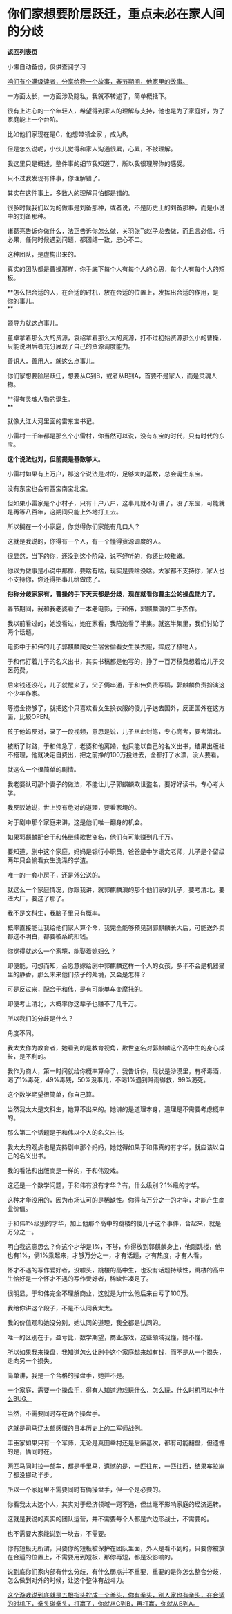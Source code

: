 # 你们家想要阶层跃迁，重点未必在家人间的分歧

[**返回列表页**](/gzh/记忆承载)

小懒自动备份，仅供查阅学习

[咱们有个满级读者，分享给我一个故事，春节期间，他家里的故事。  
](http://mp.weixin.qq.com/s?__biz=Mzg4MTg2MzU3Mg==&mid=2247484312&idx=1&sn=4a4e369e26d77a1d987f89f985c411e3&chksm=cf5e3d63f829b475c4a91b3eaa57b5b6941a4bf73f78c4025a1c1994bbf806a2574ff7e1456d&scene=21#wechat_redirect)

一方面太长，一方面涉及隐私，我就不转述了，简单概括下。  

很有上进心的一个年轻人，希望得到家人的理解与支持，他也是为了家庭好，为了家庭能上一个台阶。  

比如他们家现在是C，他想带领全家 ，成为B。  

但是怎么说呢，小伙儿觉得和家人沟通很累，心累，不被理解。  

我这里只是概述，整件事的细节我知道了，所以我很理解你的感受。

只不过我发现有件事，你理解错了。  

其实在这件事上，多数人的理解只怕都是错的。  

很多时候我们以为的做事是刘备那种，或者说，不是历史上的刘备那种，而是小说中的刘备那种。  

诸葛亮告诉你做什么，法正告诉你怎么做，关羽张飞赵子龙去做，而且言必信，行必果，任何时候遇到问题，都团结一致，忠心不二。  

这种团队，是虚构出来的。  

真实的团队都是曹操那样，你手底下每个人有每个人的心思，每个人有每个人的短板。  

 **怎么把合适的人，在合适的时机，放在合适的位置上，发挥出合适的作用，是你的事儿。  
**

领导力就这点事儿。  

董卓拿着那么大的资源，袁绍拿着那么大的资源，打不过初始资源那么小的曹操，只能说明后者充分展现了自己的资源调度能力。  

善识人，善用人，就这么点事儿。  

你们家想要阶层跃迁，想要从C到B，或者从B到A，首要不是家人，而是灵魂人物。  

 **得有灵魂人物的诞生。  
**

就像大江大河里面的雷东宝书记。

小雷村一千年都是那么个小雷村，你当然可以说，没有东宝的时代，只有时代的东宝。  

 **这个说法也对，但前提是基数够大。**

小雷村如果有上万户，那这个说法是对的，足够大的基数，总会诞生东宝。  

没有东宝也会有西宝南宝北宝。

但如果小雷家是个小村子，只有十户八户，这事儿就不好讲了。没了东宝，可能就是再等八百年，这期间只能上外地打工去。  

所以搁在一个小家庭，你觉得你们家能有几口人？  

这就是我说的，你得有一个人，有一个懂得资源调度的人。  

很显然，当下的你，还没到这个阶段，说不好听的，你还比较稚嫩。  

你以为做事是小说中那样，要啥有啥，现实是要啥没啥。大家都不支持你，家人也不支持你，你还得把事儿给做成了。

 **俗称分歧家家有，曹操的手下天天都是分歧，现在就看你曹主公的操盘能力了。**

春节期间，我和我老婆看了一本老电影，于和伟，郭麒麟演的二手杰作。

我以前看过的，她没看过，她在家看，我陪她看了半集。就这半集里，我们讨论了两个话题。

电影中于和伟的儿子郭麒麟爬女生宿舍偷看女生换衣服，摔成了植物人。  

于和伟打着儿子的名义出书，其实书稿都是他写的，挣了一百万稿费想着给儿子交医药费。

后来钱还没花，儿子就醒来了，父子俩串通，于和伟负责写稿，郭麒麟负责扮演这个少年作家。

等捞金捞够了，就把这个只喜欢看女生换衣服的傻儿子送去国外，反正国外在这方面，比较OPEN。  

孩子他妈反对，录了一段视频，意思是说，儿子从此封笔，专心高考，要考清北。  

被断了财路，于和伟急了，老婆和他离婚，他只能以自己的名义出书，结果出版社不搭理，他就决定自费出，把之前挣的100万投进去，全都打了水漂，没人要看。  

就这么一个很简单的剧情。  

我老婆认可那个妻子的做法，不能让儿子郭麒麟欺世盗名，要好好读书，专心考大学。  

我反驳她说，世上没有绝对的道理，要看家境的。

对于剧中那个家庭来讲，这是他们唯一翻身的机会。

如果郭麒麟配合于和伟继续欺世盗名，他们有可能赚到几千万。

要知道，剧中这个家庭，妈妈是银行小职员，爸爸是中学语文老师，儿子是个留级两年只会偷看女生洗澡的学渣。  

唯一的一套小房子，还是外公送的。

就这么一个家庭情况，你跟我讲，就郭麒麟演的那个他们家的儿子，要考清北，要进大厂，要这了那了。  

我不是文科生，我脑子里只有概率。  

概率直接能让我给他们家人算个命，我完全能够预见到郭麒麟长大后，可能送外卖都送不明白，都要被系统扣钱。  

你觉得就这么一个家境，能娶着媳妇么？

即便能，可想而知，会愿意嫁给剧中郭麒麟这样一个人的女孩，多半不会是机器猫里的静香，那么未来他们孩子的处境，又会是怎样？

可是反过来，配合于和伟，是有可能单车变摩托的。  

即便考上清北，大概率你这辈子也赚不了几千万。

所以我们的分歧是什么？  

角度不同。  

我太太作为教育者，她看到的是教育视角，欺世盗名对郭麒麟这个高中生的身心成长，是不利的。

我作为商人，第一时间就给你概率算命了，我告诉你，现状是沙漠里，有杯毒酒，喝了1%毒死，49%毒残，50%没事儿，不喝1%遇到降雨得救，99%渴死。  

这个数学期望很简单，你自己算。  

当然我太太是文科生，她算不出来的。她讲的是道理本身，道理是不需要考虑概率的。  

那么第二个话题是于和伟以个人的名义出书。  

我太太的观点也是支持剧中那个妈妈，她觉得如果于和伟真的有才华，就应该以自己的名义出书。  

我的看法和出版商是一样的，于和伟没戏。

这还是一个数学问题，于和伟有没有才华？有，什么级别？1%级的才华。  

这种才华没用的，因为市场认可的是稀缺性。你得有万分之一的才华，才能产生商业价值。

于和伟1%级别的才华，加上他那个高中的跳楼的傻儿子这个事件，合起来，就是万分之一。  

明白我这意思么？你这个才华是1%，不够，你得放到郭麒麟身上，他刚跳楼，他也有1%，俩1%乘起来，才够万分之一，才有话题，才有热度，才有人看。  

怀才不遇的写作爱好者，没噱头，跳楼的高中生，也没有话题持续性，跳楼的高中生恰好是一个怀才不遇的写作爱好者，稀缺性凑足了。  

很明显，于和伟完全不理解商业，这就是为什么他后来白亏了100万。  

我给你讲这个段子，不是不认同我太太。  

我的价值观和她没分别，她认同的道理，我全都是认同的。  

唯一的区别在于，盈亏比，数学期望，商业游戏，这些领域我懂，她不懂。

所以如果我来操盘，我知道怎么让剧中这个家庭越来越有钱，而不是从一个损失，走向另一个损失。  

简单讲，我是一个合格的操盘手，她并不是。  

[一个家庭，需要一个操盘手，得有人知道游戏玩什么，怎么玩，什么时机可以卡什么BUG。](http://mp.weixin.qq.com/s?__biz=MzU0MjYwNDU2Mw==&mid=2247513512&idx=1&sn=f6da97757df6ed287002f1b614794031&chksm=fb1ad9d4cc6d50c2f5e49a70b6060072a5bc6a368c63e49e1fe4be34042da7618bde78e28a3d&scene=21#wechat_redirect)

当然，不需要同时存在两个操盘手。  

这就是司马辽太郎感慨的日本历史上的二军师战例。  

丰臣家如果只有一个军师，无论是真田幸村还是后藤基次，都有可能翻盘，但遗憾的是，俩同时在。

两匹马同时拉一部车，都是千里马，遗憾的是，一匹往东，一匹往西，结果车拉崩了都没挪动半步。  

所以一个家庭里不需要同时有俩操盘手，但一个是必要的。

你看我太太这个人，其实对于经济领域一窍不通，但丝毫不影响家庭的经济运转。  

这就是我说的真实的团队运营，并不需要每个人都是六边形战士，不需要的。  

也不需要大家能说到一块去，不需要。

你有短板无所谓，只要你的短板被保护在团队里面，外人是看不到的，只要你被放在合适的位置上，不需要用到短板，那你再短，都是没影响的。  

说到底你们家内部有什么分歧，有什么弱点并不重要，重要的是你怎么整合分歧，怎么做到对外的时候，让这个整体有战斗力。  

[这个游戏说到底就是五根指头拧成一个拳头，你有拳头，别人家也有拳头，在合适的时机下，拳头碰拳头，打赢了，你就从C到B，再打赢，你就从B到A。](http://mp.weixin.qq.com/s?__biz=MzU0MjYwNDU2Mw==&mid=2247513512&idx=1&sn=f6da97757df6ed287002f1b614794031&chksm=fb1ad9d4cc6d50c2f5e49a70b6060072a5bc6a368c63e49e1fe4be34042da7618bde78e28a3d&scene=21#wechat_redirect)


